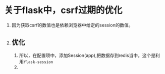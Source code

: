 # 关于flask中，csrf过期的优化
1. 因为获取csrf的数值也是依赖浏览器中给定的session的数值。
2. ## 优化
    1. 所以，在配置项中，添加Session(app),把数据存到redis当中。这个是利用`flask-session`
    2. 